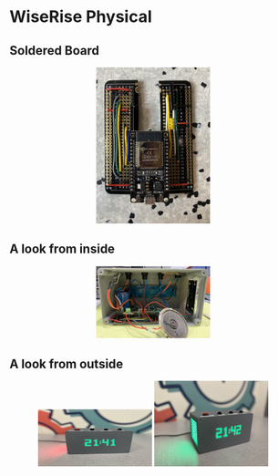 # WiseRise Physical

## Soldered Board
<p align="center">
  <img src="Board.jpg" width="200"/>
</p>

## A look from inside
<p align="center">
  <img src="Clock from the inside.jpg" width="200"/>
</p>

## A look from outside
<p align="center">
  <img src="Physical Clock 1.JPG" width="200" height="100"/>
  <img src="Physical Clock 2.JPG" width="200"/>
</p>
